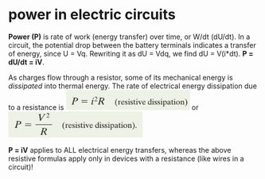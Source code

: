 # power in electric circuits

**Power (P)** is rate of work (energy transfer) over time, or W/dt (dU/dt). In a circuit, the potential drop between the battery terminals indicates a transfer of energy, since U = Vq. Rewriting it as dU = Vdq, we find dU = V(i\*dt). **P = dU/dt = iV**.

As charges flow through a resistor, some of its mechanical energy is _dissipated_ into thermal energy. The rate of electrical energy dissipation due to a resistance is ![](<../../.gitbook/assets/image (7).png>) or ![](<../../.gitbook/assets/image (8) (1).png>)

**P = iV** applies to ALL electrical energy transfers, whereas the above resistive formulas apply only in devices with a resistance (like wires in a circuit)!
